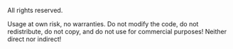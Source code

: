 All rights reserved.

Usage at own risk, no warranties. 
Do not modify the code, do not redistribute, do not copy, and do not use for commercial purposes! Neither direct nor indirect!
